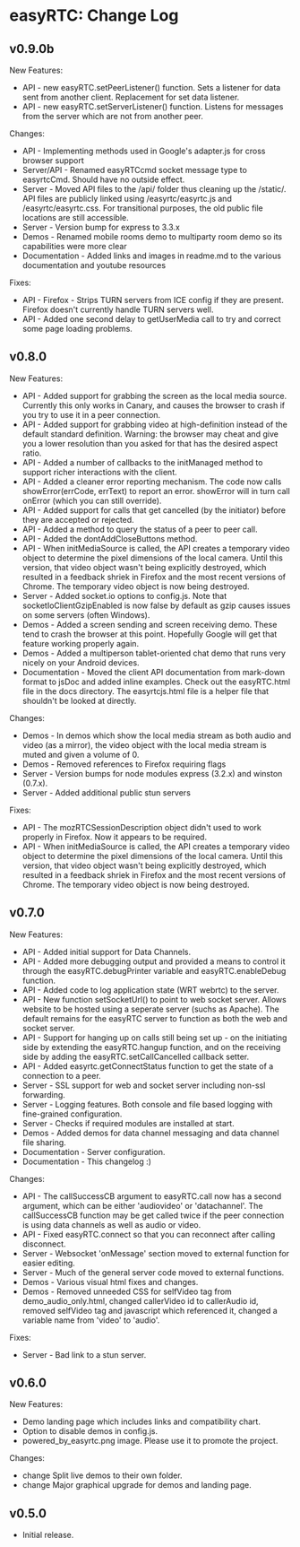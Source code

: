 easyRTC: Change Log
===================

v0.9.0b
------

New Features:
 * API - new easyRTC.setPeerListener() function. Sets a listener for data sent from another client. Replacement for set data listener.
 * API - new easyRTC.setServerListener() function. Listens for messages from the server which are not from another peer.

Changes:
 * API - Implementing methods used in Google's adapter.js for cross browser support
 * Server/API - Renamed easyRTCcmd socket message type to easyrtcCmd. Should have no outside effect. 
 * Server - Moved API files to the /api/ folder thus cleaning up the /static/. API files are publicly linked using /easyrtc/easyrtc.js and /easyrtc/easyrtc.css. For transitional purposes, the old public file locations are still accessible.
 * Server - Version bump for express to 3.3.x
 * Demos - Renamed mobile rooms demo to multiparty room demo so its capabilities were more clear
 * Documentation - Added links and images in readme.md to the various documentation and youtube resources

Fixes:
 * API - Firefox - Strips TURN servers from ICE config if they are present. Firefox doesn't currently handle TURN servers well.
 * API - Added one second delay to getUserMedia call to try and correct some page loading problems.


v0.8.0
------

New Features:

 * API - Added support for grabbing the screen as the local media source. Currently this only works in Canary, and causes the browser to crash if you try to use it in a peer connection. 
 * API - Added support for grabbing video at high-definition instead of the default standard definition. Warning: the browser may cheat and give you a lower resolution than you asked for that has the desired aspect ratio.
 * API - Added a number of callbacks to the initManaged method to support richer interactions with the client.
 * API - Added a cleaner error reporting mechanism. The code now calls showError(errCode, errText) to report an error. showError will in turn call onError (which you can still override).
 * API - Added support for calls that get cancelled (by the initiator) before they are accepted or rejected.
 * API - Added a method to query the status of a peer to peer call.
 * API - Added the dontAddCloseButtons method.
 * API - When initMediaSource is called, the API creates a temporary video object to determine the pixel dimensions of the local camera. Until this version, that video object wasn't being explicitly destroyed, which resulted in a feedback shriek in Firefox and the most recent versions of Chrome. The temporary video object is now being destroyed.
 * Server - Added socket.io options to config.js. Note that socketIoClientGzipEnabled is now false by default as gzip causes issues on some servers (often Windows).
 * Demos - Added a screen sending and screen receiving demo. These tend to crash the browser at this point. Hopefully Google will get that feature working properly again.
 * Demos - Added a multiperson tablet-oriented chat demo that runs very nicely on your Android devices.
 * Documentation - Moved the client API documentation from mark-down format to jsDoc and added inline examples. Check out the easyRTC.html file in the docs directory. The easyrtcjs.html file is a helper file that shouldn't be looked at directly.

Changes:
 * Demos - In demos which show the local media stream as both audio and video (as a mirror), the video object with the local media stream is muted and given a volume of 0.
 * Demos - Removed references to Firefox requiring flags
 * Server - Version bumps for node modules express (3.2.x) and winston (0.7.x).
 * Server - Added additional public stun servers
 
Fixes:
 * API - The mozRTCSessionDescription object didn't used to work properly in Firefox. Now it appears to be required.
 * API - When initMediaSource is called, the API creates a temporary video object to determine the pixel dimensions of the local camera. Until this version, that video object wasn't being explicitly destroyed, which resulted in a feedback shriek in Firefox and the most recent versions of Chrome. The temporary video object is now being destroyed.   


v0.7.0
------

New Features:

 * API - Added initial support for Data Channels.
 * API - Added more debugging output and provided a means to control it through the easyRTC.debugPrinter variable and easyRTC.enableDebug function.
 * API - Added code to log application state (WRT webrtc) to the server.
 * API - New function setSocketUrl() to point to web socket server. Allows website to be hosted using a seperate server (suchs as Apache). The default remains for the easyRTC server to function as both the web and socket server.
 * API - Support for hanging up on calls still being set up - on the initiating side by extending the easyRTC.hangup function, and on the receiving side by adding the easyRTC.setCallCancelled callback setter.
 * API - Added easyrtc.getConnectStatus function to get the state of a connection to a peer.
 * Server - SSL support for web and socket server including non-ssl forwarding.
 * Server - Logging features. Both console and file based logging with fine-grained configuration.
 * Server - Checks if required modules are installed at start.
 * Demos - Added demos for data channel messaging and data channel file sharing.
 * Documentation - Server configuration.
 * Documentation - This changelog :)

Changes:

 * API - The callSuccessCB argument to easyRTC.call now has a second argument, which can be either 'audiovideo' or 'datachannel'. The callSuccessCB function may be get called twice if the peer connection is using data channels as well as audio or video.
 * API - Fixed easyRTC.connect so that you can reconnect after calling disconnect.
 * Server - Websocket 'onMessage' section moved to external function for easier editing.
 * Server - Much of the general server code moved to external functions.
 * Demos - Various visual html fixes and changes.
 * Demos - Removed unneeded CSS for selfVideo tag from demo_audio_only.html, changed callerVideo id to callerAudio id, removed selfVideo tag and javascript which referenced it, changed a variable name from 'video' to 'audio'.

Fixes:

 * Server - Bad link to a stun server.


v0.6.0
------

New Features:

 * Demo landing page which includes links and compatibility chart.
 * Option to disable demos in config.js.
 * powered_by_easyrtc.png image. Please use it to promote the project.

Changes:

 * change Split live demos to their own folder.
 * change Major graphical upgrade for demos and landing page.

v0.5.0
------
 * Initial release.